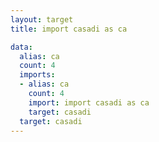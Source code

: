 ```yaml
---
layout: target
title: import casadi as ca

data:
  alias: ca
  count: 4
  imports:
  - alias: ca
    count: 4
    import: import casadi as ca
    target: casadi
  target: casadi
---
```

